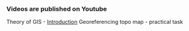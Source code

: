 ### Videos are published on Youtube

Theory of GIS - [Introductio](https://www.youtube.com/)[n](https://youtu.be/UVdADumtEpw)
Georeferencing topo map  - practical task
